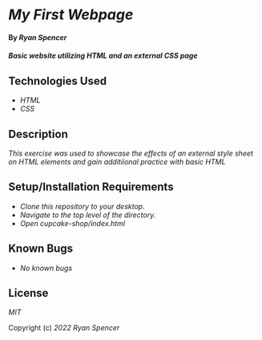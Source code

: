 # _My First Webpage_

#### By _**Ryan Spencer**_

#### _Basic website utilizing HTML and an external CSS page_

## Technologies Used

- _HTML_
- _CSS_

## Description

_This exercise was used to showcase the effects of an external style sheet on HTML elements and gain additiional practice with basic HTML_

## Setup/Installation Requirements

- _Clone this repository to your desktop._
- _Navigate to the top level of the directory._
- _Open cupcake-shop/index.html_

## Known Bugs

- _No known bugs_

## License

_MIT_

Copyright (c) _2022_ _Ryan Spencer_
